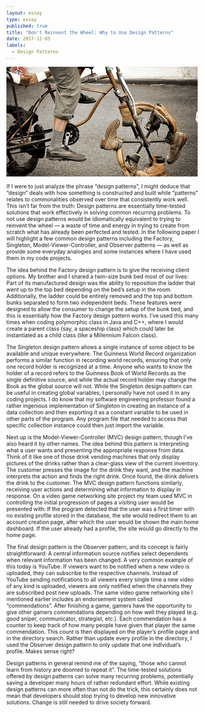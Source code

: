 ```yaml
---
layout: essay
type: essay
published: true
title: "Don't Reinvent the Wheel: Why to Use Design Patterns"
date: 2017-12-05
labels:
  - Design Patterns
---
```


<img class="ui fluid image" src="../images/reinventing-the-wheel.jpg">

If I were to just analyze the phrase “design patterns”, I might deduce that “design” deals with how something is constructed and built while “patterns” relates to commonalities observed over time that consistently work well. This isn’t far from the truth: Design patterns are essentially time-tested solutions that work effectively in solving common recurring problems. To not use design patterns would be idiomatically equivalent to trying to reinvent the wheel — a waste of time and energy in trying to create from scratch what has already been perfected and tested. In the following paper I will highlight a few common design patterns including the Factory, Singleton, Model-Viewer-Controller, and Observer patterns — as well as provide some everyday analogies and some instances where I have used them in my code projects.

The idea behind the Factory design pattern is to give the receiving client options. My brother and I shared a twin-size bunk bed most of our lives: Part of its manufactured design was the ability to reposition the ladder that went up to the top bed depending on the bed’s setup in the room. Additionally, the ladder could be entirely removed and the top and bottom bunks separated to form two independent beds. These features were designed to allow the consumer to change the setup of the bunk bed, and this is essentially how the Factory design pattern works. I’ve used this many times when coding polymorphic class in Java and C++, where I would create a parent class (say, a spaceship class) which could later be instantiated as a child class (like a Millennium Falcon class).

The Singleton design pattern allows a single instance of some object to be available and unique everywhere. The Guinness World Record organization performs a similar function in recording world records, ensuring that only one record holder is recognized at a time. Anyone who wants to know the holder of a record refers to the Guinness Book of World Records as the single definitive source, and while the actual record holder may change the Book as the global source will not. While the Singleton design pattern can be useful in creating global variables, I personally have not used it in any coding projects. I do know that my software engineering professor found a rather ingenious implementation of Singleton in creating an instance of a data collection and then exporting it as a constant variable to be used in other parts of the program. Any program file that needed to access that specific collection instance could then just import the variable.

Next up is the Model-Viewer-Controller (MVC) design pattern, though I’ve also heard it by other names. The idea behind this pattern is interpreting what a user wants and presenting the appropriate response from data. Think of it like one of those drink vending machines that only display pictures of the drinks rather than a clear-glass view of the current inventory. The customer presses the image for the drink they want, and the machine interprets the action and finds the right drink. Once found, the drink delivers the drink to the customer. The MVC design pattern functions similarly, receiving user actions and determining what information to display in response. On a video game networking site project my team used MVC in controlling the initial progression of pages a visiting user would be presented with: If the program detected that the user was a first timer with no existing profile stored in the database, the site would redirect them to an account creation page, after which the user would be shown the main home dashboard. If the user already had a profile, the site would go directly to the home page.

The final design pattern is the Observer pattern, and its concept is fairly straightforward: A central information source notifies select dependents when relevant information has been changed. A very common example of this today is YouTube. If viewers want to be notified when a new video is uploaded, they can subscribe to the respective channels. Instead of YouTube sending notifications to all viewers every single time a new video of any kind is uploaded, viewers are only notified when the channels they are subscribed post new uploads. The same video game networking site I mentioned earlier includes an endorsement system called “commendations”. After finishing a game, gamers have the opportunity to give other gamers commendations depending on how well they played (e.g. good sniper, communicator, strategist, etc.). Each commendation has a counter to keep track of how many people have given that player the same commendation. This count is then displayed on the player’s profile page and in the directory search. Rather than update every profile in the directory, I used the Observer design pattern to only update that one individual’s profile. Makes sense right?

Design patterns in general remind me of the saying, “those who cannot learn from history are doomed to repeat it”. The time-tested solutions offered by design patterns can solve many recurring problems, potentially saving a developer many hours of rather redundant effort. While existing design patterns can more often than not do the trick, this certainly does not mean that developers should stop trying to develop new innovative solutions. Change is still needed to drive society forward. <i class="square icon"></i>
